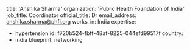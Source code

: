 title: 'Anshika Sharma'
organization: 'Public Health Foundation of India'
job_title: Coordinator
official_title: Dr
email_address: anshika.sharma@phfi.org
works_in: India
expertise:
  - hypertension
id: f720b524-fbff-48af-8225-044efd99517f
country:
  - india
blueprint: networking
